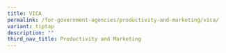 ```yaml
---
title: VICA
permalink: /for-government-agencies/productivity-and-marketing/vica/
variant: tiptap
description: ""
third_nav_title: Productivity and Marketing
---
```


